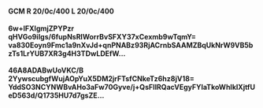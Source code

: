 #### GCM R 20/0c/400 L 20/0c/400
**6w+lFXlgmjZPYPzr**<br/>**qHVGo9iIgs/6fupNsRlWorrBvSFXY37xCexmb9wTqmY=**<br/>**va830Eoyn9Fmc1a9nXvJd+qnPNABz93RjACrnbSAAMZBqUkNrW9VB5bzTs1LrYUB7XR3g4H3TDwLDEfW...**<br/><br/>
**46A8ADABwUoVKC/B**<br/>**2YywscubgfWujAOpYuX5DM2jrFTsfCNkeTz6hz8jV18=**<br/>**YddSO3NCYNWBvAHo3aFw70Gyve/j+QsFIIRQacVEgyFYlaTkoWhlklXjtfUeD563d/Q1735HU7d7gsZE...**